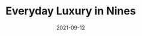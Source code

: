 ---
weight: 1
images:
-  https://live.staticflickr.com/65535/52643923804_42a70cdca4_b_d.jpg
title: Everyday Luxury in Nines 
date: 2021-09-12
tags:
- archive # all posts
- work
- genart
---